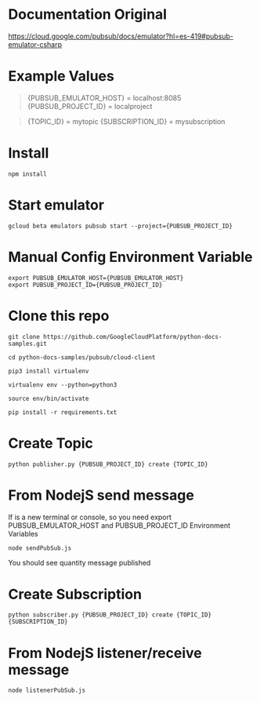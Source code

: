 # Documentation Original
https://cloud.google.com/pubsub/docs/emulator?hl=es-419#pubsub-emulator-csharp

# Example Values
> {PUBSUB_EMULATOR_HOST} = localhost:8085
> {PUBSUB_PROJECT_ID} = localproject

> {TOPIC_ID} = mytopic
> {SUBSCRIPTION_ID} = mysubscription

# Install
`npm install`

# Start emulator


    gcloud beta emulators pubsub start --project={PUBSUB_PROJECT_ID}

# Manual Config Environment Variable


    export PUBSUB_EMULATOR_HOST={PUBSUB_EMULATOR_HOST}
    export PUBSUB_PROJECT_ID={PUBSUB_PROJECT_ID}

# Clone this repo

    git clone https://github.com/GoogleCloudPlatform/python-docs-samples.git
    
    cd python-docs-samples/pubsub/cloud-client
    
    pip3 install virtualenv
    
    virtualenv env --python=python3
    
    source env/bin/activate
    
    pip install -r requirements.txt

# Create Topic
`python publisher.py {PUBSUB_PROJECT_ID} create {TOPIC_ID}`

# From NodejS send message
If is a new terminal or console, so you need export PUBSUB_EMULATOR_HOST and PUBSUB_PROJECT_ID Environment Variables

`node sendPubSub.js`

You should see quantity message published

# Create Subscription 
`python subscriber.py {PUBSUB_PROJECT_ID} create {TOPIC_ID} {SUBSCRIPTION_ID}`

# From NodejS listener/receive message
`node listenerPubSub.js`
